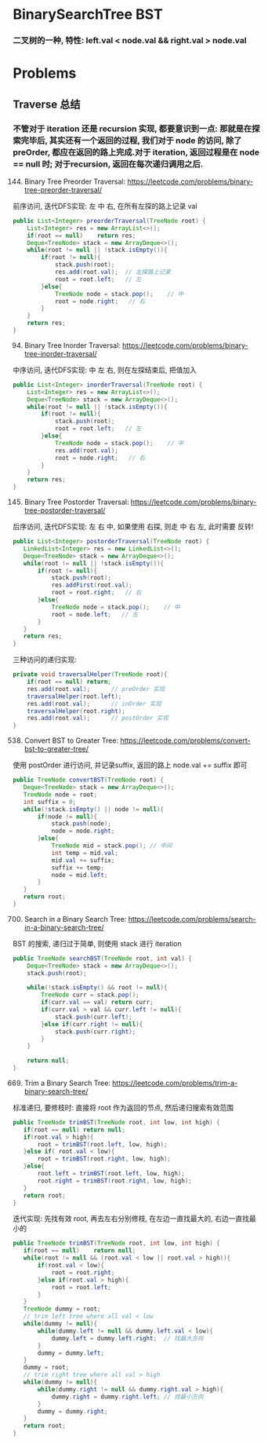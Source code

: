 # BinarySearchTree BST
### 二叉树的一种, 特性: left.val < node.val && right.val > node.val

# Problems
## Traverse 总结
### 不管对于 iteration 还是 recursion 实现, 都要意识到一点: 那就是在探索完毕后, 其实还有一个返回的过程, 我们对于 node 的访问, 除了 preOrder, 都应在返回的路上完成.对于 iteration, 返回过程是在 node == null 时; 对于recursion, 返回在每次递归调用之后.

144. Binary Tree Preorder Traversal: https://leetcode.com/problems/binary-tree-preorder-traversal/

前序访问, 迭代DFS实现: 左 中 右, 在所有左探的路上记录 val
```java
public List<Integer> preorderTraversal(TreeNode root) {
    List<Integer> res = new ArrayList<>();
    if(root == null)    return res;
    Deque<TreeNode> stack = new ArrayDeque<>();
    while(root != null || !stack.isEmpty()){
        if(root != null){
            stack.push(root);
            res.add(root.val);  // 左探路上记录
            root = root.left;   // 左
        }else{
            TreeNode node = stack.pop();    // 中
            root = node.right;   // 右
        }
    }
    return res;
}
```

94. Binary Tree Inorder Traversal: https://leetcode.com/problems/binary-tree-inorder-traversal/

中序访问, 迭代DFS实现: 中 左 右, 则在左探结束后, 把值加入
```java
public List<Integer> inorderTraversal(TreeNode root) {
    List<Integer> res = new ArrayList<>();
    Deque<TreeNode> stack = new ArrayDeque<>();
    while(root != null || !stack.isEmpty()){
        if(root != null){
            stack.push(root);
            root = root.left;   // 左
        }else{ 
            TreeNode node = stack.pop();    // 中
            res.add(root.val);
            root = node.right;   // 右
        }
    }
    return res;
}
```

145. Binary Tree Postorder Traversal: https://leetcode.com/problems/binary-tree-postorder-traversal/

后序访问, 迭代DFS实现: 左 右 中, 如果使用 右探, 则走 中 右 左, 此时需要 反转!
```java
public List<Integer> postorderTraversal(TreeNode root) {
   LinkedList<Integer> res = new LinkedList<>();
   Deque<TreeNode> stack = new ArrayDeque<>();
   while(root != null || !stack.isEmpty()){
       if(root != null){
           stack.push(root);
           res.addFirst(root.val);
           root = root.right;   // 右
       }else{
           TreeNode node = stack.pop();    // 中
           root = node.left;   // 左
       }
   }
   return res;
}
```

三种访问的递归实现: 
```java
private void traversalHelper(TreeNode root){
    if(root == null) return;
    res.add(root.val);      // preOrder 实现
    traversalHelper(root.left);
    res.add(root.val);      // inOrder 实现
    traversalHelper(root.right);
    res.add(root.val);      // postOrder 实现
}
```

538. Convert BST to Greater Tree: https://leetcode.com/problems/convert-bst-to-greater-tree/

使用 postOrder 进行访问, 并记录suffix, 返回的路上 node.val += suffix 即可

```java
public TreeNode convertBST(TreeNode root) {
   Deque<TreeNode> stack = new ArrayDeque<>();
   TreeNode node = root;
   int suffix = 0;
   while(!stack.isEmpty() || node != null){
       if(node != null){
           stack.push(node);
           node = node.right;
       }else{
           TreeNode mid = stack.pop(); // 中间
           int temp = mid.val;
           mid.val += suffix;
           suffix += temp;
           node = mid.left;
       }
   }
   return root;
}
```


700. Search in a Binary Search Tree: https://leetcode.com/problems/search-in-a-binary-search-tree/

BST 的搜索, 递归过于简单, 则使用 stack 进行 iteration

```java
public TreeNode searchBST(TreeNode root, int val) {
    Deque<TreeNode> stack = new ArrayDeque<>();
    stack.push(root);
    
    while(!stack.isEmpty() && root != null){
        TreeNode curr = stack.pop();
        if(curr.val == val) return curr;
        if(curr.val > val && curr.left != null){
            stack.push(curr.left);
        }else if(curr.right != null){
            stack.push(curr.right);
        }
    }
    
    return null;
}
```
669. Trim a Binary Search Tree: https://leetcode.com/problems/trim-a-binary-search-tree/

标准递归, 要修枝时: 直接将 root 作为返回的节点, 然后递归搜索有效范围

```java
public TreeNode trimBST(TreeNode root, int low, int high) {
   if(root == null) return null;
   if(root.val > high){
       root = trimBST(root.left, low, high);
   }else if( root.val < low){
       root = trimBST(root.right, low, high);
   }else{
       root.left = trimBST(root.left, low, high);
       root.right = trimBST(root.right, low, high);
   }
   return root;
}
```

迭代实现: 先找有效 root, 再去左右分别修枝, 在左边一直找最大的, 右边一直找最小的

```java
public TreeNode trimBST(TreeNode root, int low, int high) {
   if(root == null)    return null;
   while(root != null && (root.val < low || root.val > high)){
       if(root.val < low){
           root = root.right;
       }else if(root.val > high){
           root = root.left;
       }
   }
   TreeNode dummy = root;
   // trim left tree where all val < low
   while(dummy != null){
       while(dummy.left != null && dummy.left.val < low){
           dummy.left = dummy.left.right;  // 找最大方向
       }
       dummy = dummy.left;
   }
   dummy = root;
   // trim right tree where all val > high
   while(dummy != null){
       while(dummy.right != null && dummy.right.val > high){
           dummy.right = dummy.right.left; // 找最小方向
       }
       dummy = dummy.right;
   }
   return root;
}
```